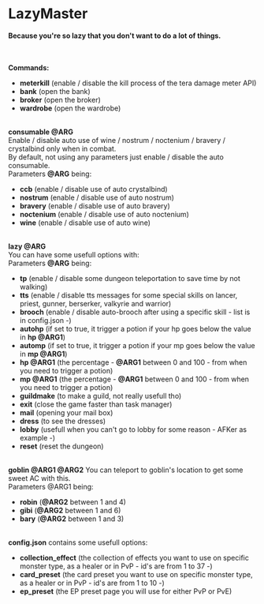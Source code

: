 # LazyMaster
<b>Because you're so lazy that you don't want to do a lot of things.</b></br>

</br></br>
<b>Commands:</b></br>
- <b>meterkill</b> (enable / disable the kill process of the tera damage meter API)</br>
- <b>bank</b> (open the bank)</br>
- <b>broker</b> (open the broker)</br>
- <b>wardrobe</b> (open the wardrobe)</br></br>


<b>consumable @ARG</b></br>
Enable / disable auto use of wine / nostrum / noctenium / bravery / crystalbind only when in combat.</br>
By default, not using any parameters just enable / disable the auto consumable.</br>
Parameters <b>@ARG</b> being:</br>
- <b>ccb</b> (enable / disable use of auto crystalbind)</br>
- <b>nostrum</b> (enable / disable use of auto nostrum)</br>
- <b>bravery</b> (enable / disable use of auto bravery)</br>
- <b>noctenium</b> (enable / disable use of auto noctenium)</br>
- <b>wine</b> (enable / disable use of auto wine)</br></br>

<b>lazy @ARG</b></br>
You can have some usefull options with:</br>
Parameters <b>@ARG</b> being:</br>
- <b>tp</b> (enable / disable some dungeon teleportation to save time by not walking)</br>
- <b>tts</b> (enable / disable tts messages for some special skills on lancer, priest, gunner, berserker, valkyrie and warrior)</br>
- <b>brooch</b> (enable / disable auto-brooch after using a specific skill - list is in config.json -)</br>
- <b>autohp</b> (if set to true, it trigger a potion if your hp goes below the value in <b>hp @ARG1</b>)</br>
- <b>automp</b> (if set to true, it trigger a potion if your mp goes below the value in <b>mp @ARG1</b>)</br>
- <b>hp @ARG1</b> (the percentage - <b>@ARG1</b> between 0 and 100 - from when you need to trigger a potion)</br>
- <b>mp @ARG1</b> (the percentage - <b>@ARG1</b> between 0 and 100 - from when you need to trigger a potion)</br>
- <b>guildmake</b> (to make a guild, not really usefull tho)</br>
- <b>exit</b> (close the game faster than task manager)</br>
- <b>mail</b> (opening your mail box)</br>
- <b>dress</b> (to see the dresses)</br>
- <b>lobby</b> (usefull when you can't go to lobby for some reason - AFKer as example -)</br>
- <b>reset</b> (reset the dungeon)</br></br>

<b>goblin @ARG1 @ARG2</b>
You can teleport to goblin's location to get some sweet AC with this.</br>
Parameters @ARG1 being:</br>
- <b>robin</b> (<b>@ARG2</b> between 1 and 4)</br>
- <b>gibi</b> (<b>@ARG2</b> between 1 and 6)</br>
- <b>bary</b> (<b>@ARG2</b> between 1 and 3)</br></br>

<b>config.json</b> contains some usefull options:</br>
- <b>collection_effect</b> (the collection of effects you want to use on specific monster type, as a healer or in PvP - id's are from 1 to 37 -)</br>
- <b>card_preset</b> (the card preset you want to use on specific monster type, as a healer or in PvP - id's are from 1 to 10 -)</br>
- <b>ep_preset</b> (the EP preset page you will use for either PvP or PvE)
